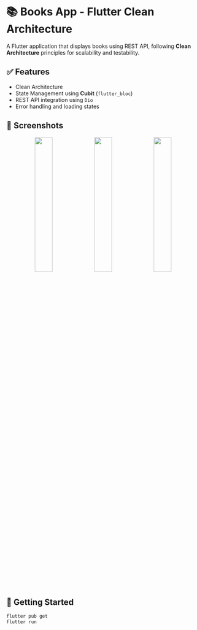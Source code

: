 # 📚 Books App - Flutter Clean Architecture

A Flutter application that displays books using REST API, following **Clean Architecture** principles for scalability and testability.

## ✅ Features

- Clean Architecture 
- State Management using **Cubit** (`flutter_bloc`)
- REST API integration using `Dio`
- Error handling and loading states

## 📸 Screenshots

<p align="center">
  <img src="https://github.com/user-attachments/assets/c7e867fa-c459-4cb8-b544-590884494fe1" width="30%"/>
<img src="https://github.com/user-attachments/assets/f807bd5d-3b49-4a96-960f-47e60a52a6e0"width="30%" />
  <img  src="https://github.com/user-attachments/assets/dda9bc41-5ce8-4e77-a340-1960f8e9bc89"width="30%" />

</p>






## 🚀 Getting Started

```bash
flutter pub get
flutter run


